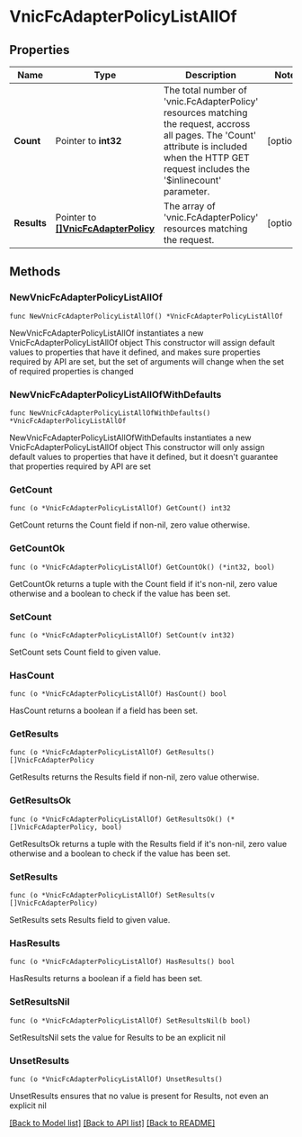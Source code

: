 # VnicFcAdapterPolicyListAllOf

## Properties

Name | Type | Description | Notes
------------ | ------------- | ------------- | -------------
**Count** | Pointer to **int32** | The total number of &#39;vnic.FcAdapterPolicy&#39; resources matching the request, accross all pages. The &#39;Count&#39; attribute is included when the HTTP GET request includes the &#39;$inlinecount&#39; parameter. | [optional] 
**Results** | Pointer to [**[]VnicFcAdapterPolicy**](vnic.FcAdapterPolicy.md) | The array of &#39;vnic.FcAdapterPolicy&#39; resources matching the request. | [optional] 

## Methods

### NewVnicFcAdapterPolicyListAllOf

`func NewVnicFcAdapterPolicyListAllOf() *VnicFcAdapterPolicyListAllOf`

NewVnicFcAdapterPolicyListAllOf instantiates a new VnicFcAdapterPolicyListAllOf object
This constructor will assign default values to properties that have it defined,
and makes sure properties required by API are set, but the set of arguments
will change when the set of required properties is changed

### NewVnicFcAdapterPolicyListAllOfWithDefaults

`func NewVnicFcAdapterPolicyListAllOfWithDefaults() *VnicFcAdapterPolicyListAllOf`

NewVnicFcAdapterPolicyListAllOfWithDefaults instantiates a new VnicFcAdapterPolicyListAllOf object
This constructor will only assign default values to properties that have it defined,
but it doesn't guarantee that properties required by API are set

### GetCount

`func (o *VnicFcAdapterPolicyListAllOf) GetCount() int32`

GetCount returns the Count field if non-nil, zero value otherwise.

### GetCountOk

`func (o *VnicFcAdapterPolicyListAllOf) GetCountOk() (*int32, bool)`

GetCountOk returns a tuple with the Count field if it's non-nil, zero value otherwise
and a boolean to check if the value has been set.

### SetCount

`func (o *VnicFcAdapterPolicyListAllOf) SetCount(v int32)`

SetCount sets Count field to given value.

### HasCount

`func (o *VnicFcAdapterPolicyListAllOf) HasCount() bool`

HasCount returns a boolean if a field has been set.

### GetResults

`func (o *VnicFcAdapterPolicyListAllOf) GetResults() []VnicFcAdapterPolicy`

GetResults returns the Results field if non-nil, zero value otherwise.

### GetResultsOk

`func (o *VnicFcAdapterPolicyListAllOf) GetResultsOk() (*[]VnicFcAdapterPolicy, bool)`

GetResultsOk returns a tuple with the Results field if it's non-nil, zero value otherwise
and a boolean to check if the value has been set.

### SetResults

`func (o *VnicFcAdapterPolicyListAllOf) SetResults(v []VnicFcAdapterPolicy)`

SetResults sets Results field to given value.

### HasResults

`func (o *VnicFcAdapterPolicyListAllOf) HasResults() bool`

HasResults returns a boolean if a field has been set.

### SetResultsNil

`func (o *VnicFcAdapterPolicyListAllOf) SetResultsNil(b bool)`

 SetResultsNil sets the value for Results to be an explicit nil

### UnsetResults
`func (o *VnicFcAdapterPolicyListAllOf) UnsetResults()`

UnsetResults ensures that no value is present for Results, not even an explicit nil

[[Back to Model list]](../README.md#documentation-for-models) [[Back to API list]](../README.md#documentation-for-api-endpoints) [[Back to README]](../README.md)


